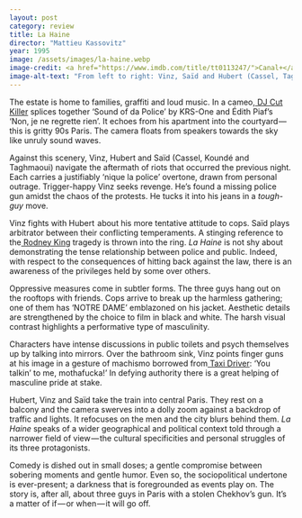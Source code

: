 ```yaml
---
layout: post
category: review
title: La Haine
director: "Mattieu Kassovitz"
year: 1995
image: /assets/images/la-haine.webp
image-credit: <a href="https://www.imdb.com/title/tt0113247/">Canal+</a>
image-alt-text: "From left to right: Vinz, Saïd and Hubert (Cassel, Taghmaoui and Koundé) are in a public bathroom in Paris. Vinz and Hubert are facing away from the camera and Saïd is using a telephone."
---
```


The estate is home to families, graffiti and loud music. In a cameo,[ DJ Cut Killer](https://www.youtube.com/watch?v=js2_hBDi2LI&ab_channel=Denuf) splices together ‘Sound of da Police’ by KRS-One and Édith Piaf’s ‘Non, je ne regrette rien’. It echoes from his apartment into the courtyard — this is gritty 90s Paris. The camera floats from speakers towards the sky like unruly sound waves.

Against this scenery, Vinz, Hubert and Saïd (Cassel, Koundé and Taghmaoui) navigate the aftermath of riots that occurred the previous night. Each carries a justifiably ‘nique la police’ overtone, drawn from personal outrage. Trigger-happy Vinz seeks revenge. He’s found a missing police gun amidst the chaos of the protests. He tucks it into his jeans in a *tough-guy* move.

Vinz fights with Hubert  about his more tentative attitude to cops. Saïd plays arbitrator between their conflicting temperaments. A stinging reference to the[ Rodney King](https://en.wikipedia.org/wiki/Rodney_King) tragedy is thrown into the ring. *La Haine* is not shy about demonstrating the tense relationship between police and public. Indeed, with respect to the consequences of hitting back against the law, there is an awareness of the privileges held by some over others.

Oppressive measures come in subtler forms. The three guys hang out on the rooftops with friends. Cops arrive to break up the harmless gathering; one of them has ‘NOTRE DAME’ emblazoned on his jacket. Aesthetic details are strengthened by the choice to film in black and white. The harsh visual contrast highlights a performative type of masculinity.

Characters have intense discussions in public toilets and psych themselves up by talking into mirrors. Over the bathroom sink, Vinz points finger guns at his image in a gesture of machismo borrowed from[ Taxi Driver](https://www.youtube.com/watch?v=lQkpes3dgzg&ab_channel=DontHateOnJord): ‘You talkin’ to me, mothafucka!’ In defying authority there is a great helping of masculine pride at stake.

Hubert, Vinz and Saïd take the train into central Paris. They rest on a balcony and the camera swerves into a dolly zoom against a backdrop of traffic and lights. It refocuses on the men and the city blurs behind them. *La Haine* speaks of a wider geographical and political context told through a narrower field of view — the cultural specificities and personal struggles of its three protagonists.

Comedy is dished out in small doses; a gentle compromise between sobering moments and gentle humor. Even so, the sociopolitical undertone is ever-present; a darkness that is foregrounded as events play on. The story is, after all, about three guys in Paris with a stolen Chekhov’s gun. It’s a matter of if — or when — it will go off.
